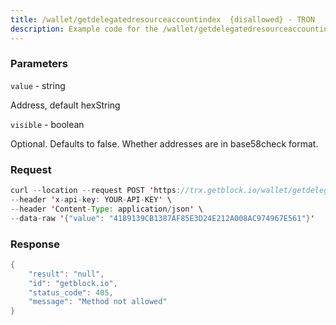 ```yaml
---
title: /wallet/getdelegatedresourceaccountindex  {disallowed} - TRON
description: Example code for the /wallet/getdelegatedresourceaccountindex  {disallowed} rest method. Сomplete guide on how to use /wallet/getdelegatedresourceaccountindex  {disallowed} rest in GetBlock.io Web3 documentation.
---
```


### Parameters


`value` - string

Address, default hexString

`visible` - boolean

Optional. Defaults to false. Whether addresses are in base58check
format.

### Request

``` java
curl --location --request POST 'https://trx.getblock.io/wallet/getdelegatedresourceaccountindex' \
--header 'x-api-key: YOUR-API-KEY' \
--header 'Content-Type: application/json' \
--data-raw '{"value": "4189139CB1387AF85E3D24E212A008AC974967E561"}'
```

###  Response

``` java
{
    "result": "null",
    "id": "getblock.io",
    "status_code": 405,
    "message": "Method not allowed"
}
```

